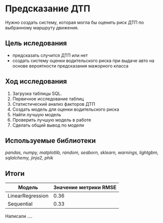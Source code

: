 # Предсказание ДТП
Нужно создать систему, которая могла бы оценить риск ДТП по выбранному маршруту движения.
 
## Цель иследования
- предсказать случится ДТП или нет
- создать систему оценки водительского риска при выдаче авто на основе вероятности предсказания мажорного класса
  
## Ход исследования
1. Загрузка таблицы SQL.
2. Первичное исследование таблиц
3. Статистический анализ факторов ДТП
4. Создать модель для оценки водительского риска
5. Найти лучшую модель
6. Проверить лучшую модель в работе
7. Сделать общий вывод по модели

## Используемые библиотеки
*pandas, numpy, matplotlib, random, seaborn, sklearn, warnings, lightgbm, sqlalchemy, jinja2, phik*

## Итоги
|Модель|Значение метрики RMSE|
|---|---|
|LinearRegression|0.36|
|Sequential|0.33|

Написали ....
